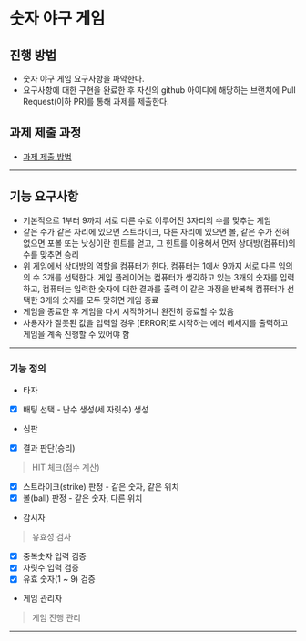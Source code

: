 # 숫자 야구 게임
## 진행 방법
* 숫자 야구 게임 요구사항을 파악한다.
* 요구사항에 대한 구현을 완료한 후 자신의 github 아이디에 해당하는 브랜치에 Pull Request(이하 PR)를 통해 과제를 제출한다.

## 과제 제출 과정
* [과제 제출 방법](https://github.com/next-step/nextstep-docs/tree/master/precourse)
***

## 기능 요구사항
* 기본적으로 1부터 9까지 서로 다른 수로 이루어진 3자리의 수를 맞추는 게임
* 같은 수가 같은 자리에 있으면 스트라이크, 다른 자리에 있으면 볼, 같은 수가 전혀 없으면 포볼 또는 낫싱이란 힌트를 얻고, 그 힌트를 이용해서 먼저 상대방(컴퓨터)의 수를 맞추면 승리
* 위 게임에서 상대방의 역할을 컴퓨터가 한다. 컴퓨터는 1에서 9까지 서로 다른 임의의 수 3개를 선택한다. 게임 플레이어는 컴퓨터가 생각하고 있는 3개의 숫자를 입력하고, 컴퓨터는 입력한 숫자에 대한 결과를 출력
이 같은 과정을 반복해 컴퓨터가 선택한 3개의 숫자를 모두 맞히면 게임 종료
* 게임을 종료한 후 게임을 다시 시작하거나 완전히 종료할 수 있음
* 사용자가 잘못된 값을 입력할 경우 [ERROR]로 시작하는 에러 메세지를 출력하고 게임을 계속 진행할 수 있어야 함
***
### 기능 정의
* 타자
- [x] 배팅 선택 - 난수 생성(세 자릿수) 생성

* 심판
- [x] 결과 판단(승리)
> HIT 체크(점수 계산)
- [x] 스트라이크(strike) 판정 - 같은 숫자, 같은 위치
- [x] 볼(ball) 판정 - 같은 숫자, 다른 위치

* 감시자
> 유효성 검사
- [x] 중복숫자 입력 검증
- [x] 자릿수 입력 검증
- [x] 유효 숫자(1 ~ 9) 검증

* 게임 관리자
> 게임 진행 관리

***
